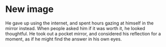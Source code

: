New image=========



He gave up using the internet, and spent hours gazing at himself in the mirror instead. When people asked him if it was worth it, he looked thoughtful. He took out a pocket mirror, and considered his reflection for a moment, as if he might find the answer in his own eyes.